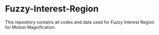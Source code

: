 # Fuzzy-Interest-Region
This repository contains all codes and data used for Fuzzy Interest Region for Motion Magnification.
